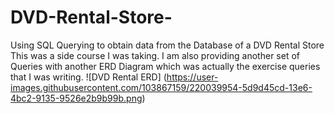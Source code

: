 # DVD-Rental-Store-
Using SQL Querying to obtain data from the Database of a DVD Rental Store
This was a side course I was taking. I am also providing another set of Queries with another ERD Diagram which was actually the exercise queries that I was writing. 
![DVD Rental ERD]
(https://user-images.githubusercontent.com/103867159/220039954-5d9d45cd-13e6-4bc2-9135-9526e2b9b99b.png)
